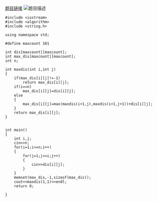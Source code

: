 [题目链接](https://acm.sdut.edu.cn/onlinejudge2/index.php/Home/Contest/contestproblem/cid/2466/pid/1730)
![题目描述](http://wx4.sinaimg.cn/mw690/0060lm7Tly1fsofpflrj2j30mt0nw0ty.jpg)




```
#include <iostream>
#include <algorithm>
#include <string.h>

using namespace std;

#define maxcount 101

int dis[maxcount][maxcount];
int max_dis[maxcount][maxcount];
int n;

int maxdis(int i,int j)
{
    if(max_dis[i][j]!=-1)
        return max_dis[i][j];
    if(i==n)
        max_dis[i][j]=dis[i][j];
    else
    {
        max_dis[i][j]=max(maxdis(i+1,j),maxdis(i+1,j+1))+dis[i][j];    
    }
    return max_dis[i][j];
}


int main()
{
    int i,j;
    cin>>n;
    for(i=1;i<=n;i++)
    {
        for(j=1;j<=i;j++)
        {
            cin>>dis[i][j];
        }
    }
    memset(max_dis,-1,sizeof(max_dis));
    cout<<maxdis(1,1)<<endl;
    return 0;

}
```
